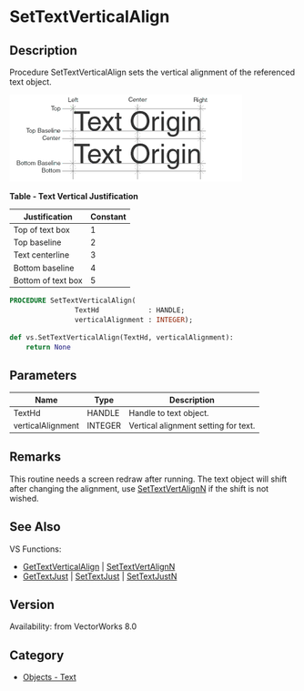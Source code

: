 # SetTextVerticalAlign

## Description
Procedure SetTextVerticalAlign sets the vertical alignment of the referenced text object. 


![Text Locus](files/Textlocus.gif)

**Table - Text Vertical Justification**

| Justification        | Constant |
|----------------------|----------|
| Top of text box      | 1        |
| Top baseline         | 2        |
| Text centerline      | 3        |
| Bottom baseline      | 4        |
| Bottom of text box   | 5        |

```pascal
PROCEDURE SetTextVerticalAlign(
				TextHd            : HANDLE;
				verticalAlignment : INTEGER);
```

```python
def vs.SetTextVerticalAlign(TextHd, verticalAlignment):
    return None
```

## Parameters
|Name|Type|Description|
|---|---|---|
|TextHd|HANDLE|Handle to text object.|
|verticalAlignment|INTEGER|Vertical alignment setting for text.|

## Remarks
This routine needs a screen redraw after running. The text object will shift after changing the alignment, use [SetTextVertAlignN](SetTextVertAlignN.md) if the shift is not wished.

## See Also
VS Functions:
* [GetTextVerticalAlign](GetTextVerticalAlign.md) | [SetTextVertAlignN](SetTextVertAlignN.md)
* [GetTextJust](GetTextJust.md) | [SetTextJust](SetTextJust.md) | [SetTextJustN](SetTextJustN.md)

## Version
Availability: from VectorWorks 8.0

## Category
* [Objects - Text](../Categories/Objects%20-%20Text.md)
